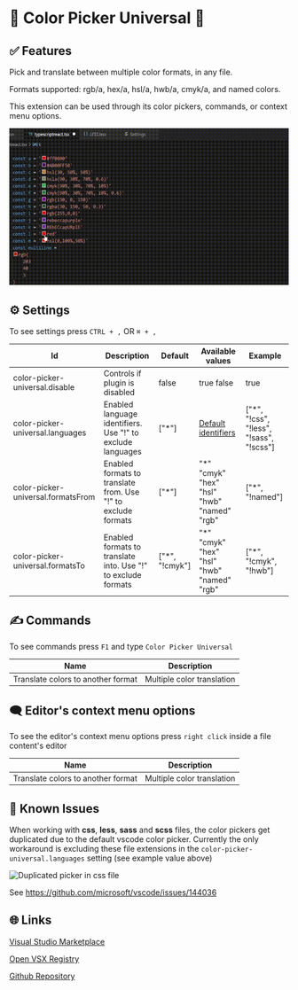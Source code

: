 # 🌌 Color Picker Universal 🌌

## ✅ Features

Pick and translate between multiple color formats, in any file.

Formats supported: rgb/a, hex/a, hsl/a, hwb/a, cmyk/a, and named colors.

This extension can be used through its color pickers, commands, or context menu options.

![Demo](images/demo.gif)

## ⚙ Settings

To see settings press `CTRL + ,` OR `⌘ + ,`

| Id                                 | Description                                                   | Default         | Available values                                                                                            | Example                                   |
| ---------------------------------- | ------------------------------------------------------------- | --------------- | ----------------------------------------------------------------------------------------------------------- | ----------------------------------------- |
| color-picker-universal.disable     | Controls if plugin is disabled                                | false           | true false                                                                                                  | true                                      |
| color-picker-universal.languages   | Enabled language identifiers. Use "!" to exclude languages    | ["\*"]          | [Default identifiers](https://code.visualstudio.com/docs/languages/identifiers#_known-language-identifiers) | ["\*", "!css", "!less", "!sass", "!scss"] |
| color-picker-universal.formatsFrom | Enabled formats to translate from. Use "!" to exclude formats | ["\*"]          | "\*" "cmyk" "hex" "hsl" "hwb" "named" "rgb"                                                                 | ["*", "!named"]                           |
| color-picker-universal.formatsTo   | Enabled formats to translate into. Use "!" to exclude formats | ["\*", "!cmyk"] | "\*" "cmyk" "hex" "hsl" "hwb" "named" "rgb"                                                                 | ["*", "!cmyk", "!hwb"]                    |

## ✍ Commands

To see commands press `F1` and type `Color Picker Universal`

| Name                               | Description                |
| ---------------------------------- | -------------------------- |
| Translate colors to another format | Multiple color translation |

## 🗨 Editor's context menu options

To see the editor's context menu options press `right click` inside a file content's editor

| Name                               | Description                |
| ---------------------------------- | -------------------------- |
| Translate colors to another format | Multiple color translation |

## 🐞 Known Issues

When working with **css**, **less**, **sass** and **scss** files, the color pickers get duplicated due to the default vscode color picker. Currently the only workaround is excluding these file extensions in the `color-picker-universal.languages` setting (see example value above)

![Duplicated picker in css file](images/css-duplication.png)

See https://github.com/microsoft/vscode/issues/144036

## 🌐 Links

[Visual Studio Marketplace](https://marketplace.visualstudio.com/items?itemName=JeronimoEkerdt.color-picker-universal)

[Open VSX Registry](https://open-vsx.org/extension/JeronimoEkerdt/color-picker-universal)

[Github Repository](https://github.com/jeronimoek/color-picker-universal)
